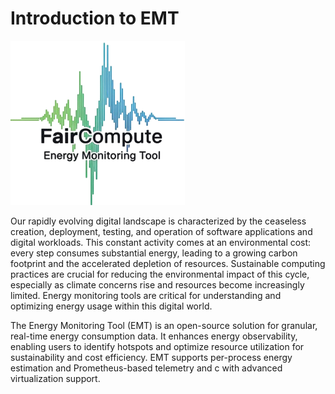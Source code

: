 # Introduction to EMT
![EMT Logo](assets/logo.png)

Our rapidly evolving digital landscape is characterized by the ceaseless creation, deployment, testing, and operation of software applications and digital workloads. This constant activity comes at an environmental cost: every step consumes substantial energy, leading to a growing carbon footprint and the accelerated depletion of resources. Sustainable computing practices are crucial for reducing the environmental impact of this cycle, especially as climate concerns rise and resources become increasingly limited. Energy monitoring tools are critical for understanding and optimizing energy usage within this digital world.

The Energy Monitoring Tool (EMT) is an open-source solution for granular, real-time energy consumption data. It enhances energy observability, enabling users to identify hotspots and optimize resource utilization for sustainability and cost efficiency. EMT supports per-process energy estimation and Prometheus-based telemetry and c with advanced virtualization support.



